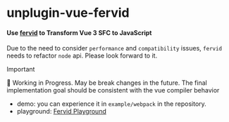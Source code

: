 # unplugin-vue-fervid

#### Use [fervid](https://github.com/phoenix-ru/fervid) to Transform Vue 3 SFC to JavaScript

Due to the need to consider `performance` and `compatibility` issues, `fervid` needs to refactor `node` api. Please look forward to it. 
> [!IMPORTANT]
> 🚧 Working in Progress. 
  May be break changes in the future. The final implementation goal should be consistent with the vue compiler behavior

- demo: you can experience it in `example/webpack` in the repository.
- playground: [Fervid Playground](https://phoenix-ru.github.io/fervid/) 
